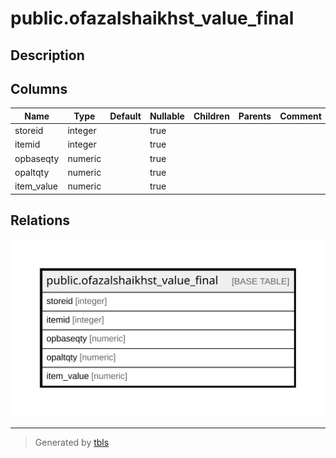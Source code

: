 # public.ofazalshaikhst_value_final

## Description

## Columns

| Name | Type | Default | Nullable | Children | Parents | Comment |
| ---- | ---- | ------- | -------- | -------- | ------- | ------- |
| storeid | integer |  | true |  |  |  |
| itemid | integer |  | true |  |  |  |
| opbaseqty | numeric |  | true |  |  |  |
| opaltqty | numeric |  | true |  |  |  |
| item_value | numeric |  | true |  |  |  |

## Relations

![er](public.ofazalshaikhst_value_final.svg)

---

> Generated by [tbls](https://github.com/k1LoW/tbls)
